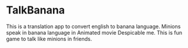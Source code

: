 # TalkBanana
This is a translation app to convert english to banana language. Minions speak in banana language in Animated movie Despicable me. This is fun game to talk like minions in friends.
